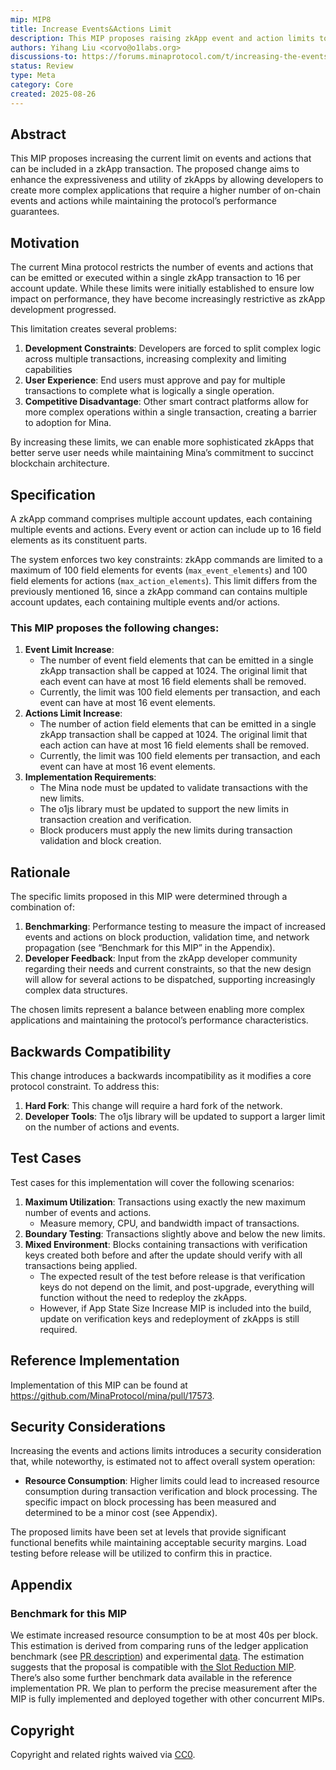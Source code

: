 ```yaml
---
mip: MIP8
title: Increase Events&Actions Limit
description: This MIP proposes raising zkApp event and action limits to 1024 field elements per transaction, enabling more complex applications while maintaining performance.
authors: Yihang Liu <corvo@o1labs.org>
discussions-to: https://forums.minaprotocol.com/t/increasing-the-events-and-actions-limit/6963
status: Review
type: Meta
category: Core
created: 2025-08-26
---
```


## Abstract

This MIP proposes increasing the current limit on events and actions that can be included in a zkApp transaction. The proposed change aims to enhance the expressiveness and utility of zkApps by allowing developers to create more complex applications that require a higher number of on-chain events and actions while maintaining the protocol’s performance guarantees.

## Motivation

The current Mina protocol restricts the number of events and actions that can be emitted or executed within a single zkApp transaction to 16 per account update. While these limits were initially established to ensure low impact on performance, they have become increasingly restrictive as zkApp development progressed.

This limitation creates several problems:

1. **Development Constraints**: Developers are forced to split complex logic across multiple transactions, increasing complexity and limiting capabilities
2. **User Experience**: End users must approve and pay for multiple transactions to complete what is logically a single operation.
3. **Competitive Disadvantage**: Other smart contract platforms allow for more complex operations within a single transaction, creating a barrier to adoption for Mina.

By increasing these limits, we can enable more sophisticated zkApps that better serve user needs while maintaining Mina’s commitment to succinct blockchain architecture.

## Specification

A zkApp command comprises multiple account updates, each containing multiple events and actions. Every event or action can include up to 16 field elements as its constituent parts.

The system enforces two key constraints: zkApp commands are limited to a maximum of 100 field elements for events (`max_event_elements`) and 100 field elements for actions (`max_action_elements`). This limit differs from the previously mentioned 16, since a zkApp command can contains multiple account updates, each containing multiple events and/or actions. 

### This MIP proposes the following changes:

1. **Event Limit Increase**:
    - The number of event field elements that can be emitted in a single zkApp transaction shall be capped at 1024. The original limit that each event can have at most 16 field elements shall be removed.
    - Currently, the limit was 100 field elements per transaction, and each event can have at most 16 event elements.
2. **Actions Limit Increase**:
    - The number of action field elements that can be emitted in a single zkApp transaction shall be capped at 1024. The original limit that each action can have at most 16 field elements shall be removed.
    - Currently, the limit was 100 field elements per transaction, and each event can have at most 16 event elements.
3. **Implementation Requirements**:
    - The Mina node must be updated to validate transactions with the new limits.
    - The o1js library must be updated to support the new limits in transaction creation and verification.
    - Block producers must apply the new limits during transaction validation and block creation.

## Rationale

The specific limits proposed in this MIP were determined through a combination of:

1. **Benchmarking**: Performance testing to measure the impact of increased events and actions on block production, validation time, and network propagation (see “Benchmark for this MIP” in the Appendix). 
2. **Developer Feedback**: Input from the zkApp developer community regarding their needs and current constraints, so that the new design will allow for several actions to be dispatched, supporting increasingly complex data structures.

The chosen limits represent a balance between enabling more complex applications and maintaining the protocol’s performance characteristics.

## Backwards Compatibility

This change introduces a backwards incompatibility as it modifies a core protocol constraint. To address this:

1. **Hard Fork**: This change will require a hard fork of the network.
2. **Developer Tools**: The o1js library will be updated to support a larger limit on the number of actions and events.

## Test Cases

Test cases for this implementation will cover the following scenarios:

1. **Maximum Utilization**: Transactions using exactly the new maximum number of events and actions.
    - Measure memory, CPU, and bandwidth impact of transactions.
2. **Boundary Testing**: Transactions slightly above and below the new limits.
3. **Mixed Environment**: Blocks containing transactions with verification keys created both before and after the update should verify with all transactions being applied.
    - The expected result of the test before release is that verification keys do not depend on the limit, and post-upgrade, everything will function without the need to redeploy the zkApps.
    - However, if App State Size Increase MIP is included into the build, update on verification keys and redeployment of zkApps is still required.

## Reference Implementation

Implementation of this MIP can be found at https://github.com/MinaProtocol/mina/pull/17573.

## Security Considerations

Increasing the events and actions limits introduces a security consideration that, while noteworthy, is estimated not to affect overall system operation:

- **Resource Consumption**: Higher limits could lead to increased resource consumption during transaction verification and block processing. The specific impact on block processing has been measured and determined to be a minor cost (see Appendix).

The proposed limits have been set at levels that provide significant functional benefits while maintaining acceptable security margins. Load testing before release will be utilized to confirm this in practice.

## Appendix

### Benchmark for this MIP

We estimate increased resource consumption to be at most 40s per block. This estimation is derived from comparing runs of the ledger application benchmark (see [PR description](https://github.com/MinaProtocol/mina/pull/16968#issue-3000286307)) and experimental [data](https://mina-block-trace-viewer.netlify.app/). The estimation suggests that the proposal is compatible with [the Slot Reduction MIP](https://forums.minaprotocol.com/t/reduce-slot-time-to-90s). There’s also some further benchmark data available in the reference implementation PR.  We plan to perform the precise measurement after the MIP is fully implemented and deployed together with other concurrent MIPs.

## Copyright

Copyright and related rights waived via [CC0](https://creativecommons.org/publicdomain/zero/1.0/).
